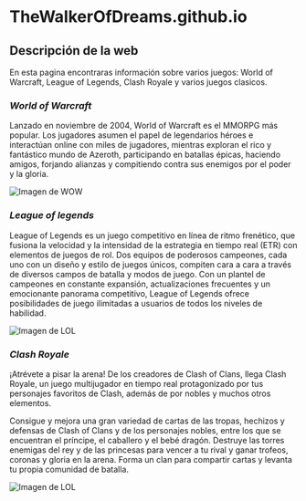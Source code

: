 # TheWalkerOfDreams.github.io
## Descripción de la web
En esta pagina encontraras información sobre varios juegos: World of Warcraft, League of Legends, Clash Royale y varios juegos clasicos.

### *World of Warcraft*
Lanzado en noviembre de 2004, World of Warcraft es el MMORPG más popular. Los jugadores asumen el papel de legendarios héroes e interactúan 
online con miles de jugadores, mientras exploran el rico y fantástico mundo de Azeroth, participando en batallas épicas, haciendo amigos,
forjando alianzas y compitiendo contra sus enemigos por el poder y la gloria.

![Imagen de WOW](http://eu.battle.net/forums/static/images/game-logos/game-logo-wow.png)

### *League of legends*
League of Legends es un juego competitivo en línea de ritmo frenético, que fusiona la velocidad y la intensidad de la estrategia en tiempo 
real (ETR) con elementos de juegos de rol. Dos equipos de poderosos campeones, cada uno con un diseño y estilo de juegos únicos, compiten 
cara a cara a través de diversos campos de batalla y modos de juego. Con un plantel de campeones en constante expansión, actualizaciones 
frecuentes y un emocionante panorama competitivo, League of Legends ofrece posibilidades de juego ilimitadas a usuarios de todos los 
niveles de habilidad.

![Imagen de LOL](http://www.elotrolado.net/w/images/1/12/League_of_Legends_Logo.png)

### *Clash Royale*
¡Atrévete a pisar la arena! De los creadores de Clash of Clans, llega Clash Royale, un juego multijugador en tiempo real protagonizado por tus personajes favoritos de Clash, además de por nobles y muchos otros elementos.

Consigue y mejora una gran variedad de cartas de las tropas, hechizos y defensas de Clash of Clans y de los personajes nobles, entre los que se encuentran el príncipe, el caballero y el bebé dragón. Destruye las torres enemigas del rey y de las princesas para vencer a tu rival y ganar trofeos, coronas y gloria en la arena. Forma un clan para compartir cartas y levanta tu propia comunidad de batalla.

![Imagen de LOL](http://knigh7s.com/images/gamelogos/clashroyale_logo.png)
